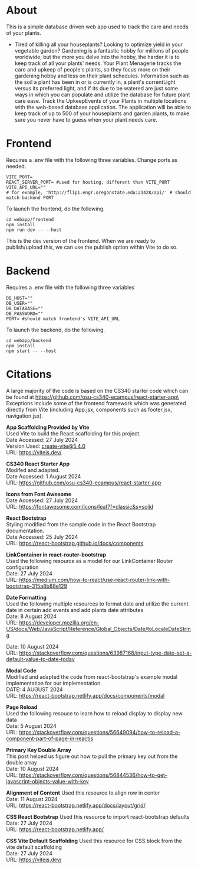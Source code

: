 # About
This is a simple database driven web app used to track the care and needs of your plants.

- Tired of killing all your houseplants? Looking to optimize yield in your vegetable garden? Gardening is a fantastic hobby for millions of people worldwide, but the more you delve into the hobby, the harder it is to keep track of all your plants' needs. Your Plant Menagerie tracks the care and upkeep of people's plants, so they focus more on their gardening hobby and less on their plant schedules. Information such as the soil a plant has been in or is currently in, a plant's currentLight versus its preferred light, and if its due to be watered are just some ways in which you can populate and utilize the database for future plant care ease. Track the UpkeepEvents of your Plants in multiple locations with the web-based database application. The application will be able to keep track of up to 500 of your houseplants and garden plants, to make sure you never have to guess when your plant needs care. 


# Frontend

Requires a .env file with the following three variables. Change ports as needed.

```
VITE_PORT=
REACT_SERVER_PORT= #used for hosting, different than VITE_PORT
VITE_API_URL=""
# for example, 'http://flip1.engr.oregonstate.edu:23428/api/' # should match backend PORT
```

To launch the frontend, do the following.

```
cd webapp/frontend
npm install
npm run dev -- --host
```

This is the dev version of the frontend. When we are ready to publish/upload this, we can use the publish option within Vite to do so. 



# Backend

Requires a .env file with the following three variables
```
DB_HOST="" 
DB_USER=""                   
DB_DATABASE=""              
DB_PASSWORD=""                 
PORT= #should match frontend's VITE_API_URL
```


To launch the backend, do the following.
```
cd webapp/backend
npm install
npm start -- --host
```

# Citations 

A large majority of the code is based on the CS340 starter code which can be found at https://github.com/osu-cs340-ecampus/react-starter-app\
Exceptions include some of the frontend framework which was generated directly from Vite (including App.jsx, components such as footer.jsx, navigation.jsx).

**App Scaffolding Provided by Vite**\
Used Vite to build the React scaffolding for this project.\
Date Accessed: 27 July 2024\
Version Used: create-vite@5.4.0\
URL: https://vitejs.dev/

**CS340 React Starter App**\
Modifed and adapted.\
Date Accessed: 1 August 2024\
URL: https://github.com/osu-cs340-ecampus/react-starter-app

**Icons from Font Awesome**\
Date Accessed: 27 July 2024\
URL: https://fontawesome.com/icons/leaf?f=classic&s=solid

**React Bootstrap** \
Styling modified from the sample code in the React Bootstrap documentation.\
Date Accessed: 25 July 2024\
URL: https://react-bootstrap.github.io/docs/components

**LinkContainer in react-router-bootstrap**\
Used the following resource as a model for our LinkContainer Router configuration\
Date: 27 July 2024\
URL: https://medium.com/how-to-react/use-react-router-link-with-bootstrap-315a8b88e129

**Date Formatting**\
Used the following multiple resources to format date and utilize the current date in certain add events and add plants date attributes\
Date: 8 August 2024\
URL: https://developer.mozilla.org/en-US/docs/Web/JavaScript/Reference/Global_Objects/Date/toLocaleDateString

Date: 10 August 2024\
URL: https://stackoverflow.com/questions/63987168/input-type-date-set-a-default-value-to-date-today

**Modal Code**\
Modified and adapted the code from react-bootstrap's example modal implementation for our implementation.\
DATE: 4 AUGUST 2024\
URL: https://react-bootstrap.netlify.app/docs/components/modal

**Page Reload**\
Used the following resouce to learn how to reload display to display new data\
Date: 5 August 2024\
URL: https://stackoverflow.com/questions/56649094/how-to-reload-a-component-part-of-page-in-reactjs

**Primary Key Double Array**\
This post helped us figure out how to pull the primary key out from the double array\
Date: 10 August 2024\
URL: https://stackoverflow.com/questions/56844536/how-to-get-javascript-objects-value-with-key

**Alignment of Content**
Used this resource to align row in center\
Date: 11 August 2024\
URL: https://react-bootstrap.netlify.app/docs/layout/grid/

**CSS React Bootstrap**
Used this resource to import react-bootstrap defaults\
Date: 27 July 2024\
URL: https://react-bootstrap.netlify.app/

**CSS Vite Default Scaffolding**
Used this resource for CSS block from the vite default scaffolding\
Date: 27 July 2024\
URL: https://vitejs.dev/



